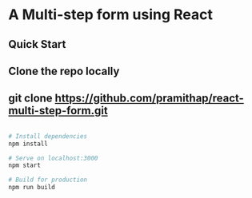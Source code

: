 
# A Multi-step form using React

## Quick Start

## Clone the repo locally
## git clone https://github.com/pramithap/react-multi-step-form.git  

```bash

# Install dependencies
npm install

# Serve on localhost:3000
npm start

# Build for production
npm run build